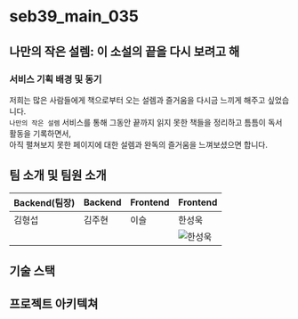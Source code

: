 # seb39_main_035

## 나만의 작은 설렘: 이 소설의 끝을 다시 보려고 해

### 서비스 기획 배경 및 동기 

저희는 많은 사람들에게 책으로부터 오는 설렘과 즐거움을 다시금 느끼게 해주고 싶었습니다.</br>
`나만의 작은 설렘` 서비스를 통해 그동안 끝까지 읽지 못한 책들을 정리하고 틈틈이 독서 활동을 기록하면서, </br>
아직 펼쳐보지 못한 페이지에 대한 설렘과 완독의 즐거움을 느껴보셨으면 합니다.

## 팀 소개 및 팀원 소개
Backend(팀장) | Backend | Frontend | Frontend
--|--|--|--
김형섭 | 김주현 | 이슬 | 한성욱
| | | | ![한성욱](https://avatars.githubusercontent.com/u/27681985?v=4)

## 기술 스택

## 프로젝트 아키텍쳐


